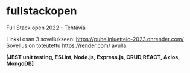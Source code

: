 # fullstackopen
Full Stack open 2022 - Tehtäviä

Linkki osan 3 sovellukseen: https://puhelinluettelo-2023.onrender.com/ 
Sovellus on toteutettu https://render.com/ avulla.

**[JEST unit testing, ESLint, Node.js, Express.js, CRUD,REACT, Axios, MongoDB]** 
